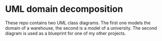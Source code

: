 # UML domain decomposition
These repo contains two UML class diagrams. The first one models the domain of a warehouse, the second is a model of a university. The second diagram is used as a blueprint for one of my other projects.
